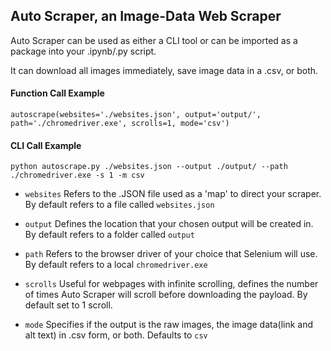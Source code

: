 ## Auto Scraper, an Image-Data Web Scraper

Auto Scraper can be used as either a CLI tool or can be imported as a package into your .ipynb/.py script.

It can download all images immediately, save image data in a .csv, or both. 

#### Function Call Example
`autoscrape(websites='./websites.json', output='output/', path='./chromedriver.exe', scrolls=1, mode='csv')`
#### CLI Call Example
`python autoscrape.py ./websites.json --output ./output/ --path ./chromedriver.exe -s 1 -m csv`




- `websites` Refers to the .JSON file used as a 'map' to direct your scraper. By default refers to a file called `websites.json`

- `output` Defines the location that your chosen output will be created in. By default refers to a folder called `output`

- `path` Refers to the browser driver of your choice that Selenium will use. By default refers to a local `chromedriver.exe`

- `scrolls` Useful for webpages with infinite scrolling, defines the number of times Auto Scraper will scroll before downloading the payload. By default set to 1 scroll.

- `mode` Specifies if the output is the raw images, the image data(link and alt text) in .csv form, or both. Defaults to `csv`

